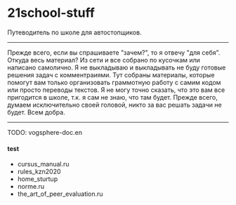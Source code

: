 # 21school-stuff #
Путеводитель по школе для автостопщиков.

---

Прежде всего, если вы спрашиваете "зачем?", то я отвечу "для себя". Откуда весь материал? Из сети и все собрано по кусочкам или написано самолично. Я не выкладываю и выкладывать не буду готовые решения задач с комментраиями. Тут собраны материалы, которые помогут вам только организовать граммотную работу с самим кодом или просто переводы текстов. Я не могу точно сказать, что это вам все пригодится в школе, т.к. я сам не знаю, что там будет. Прежде всего, думаем исключительно своей головой, никто за вас решать задачи не будет. Всем добра.

---

TODO: vogsphere-doc.en

#### test
  * cursus_manual.ru
  * rules_kzn2020
  * home_sturtup
  * norme.ru
  * the_art_of_peer_evaluation.ru
